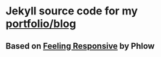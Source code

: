 # Jekyll source code for my [portfolio/blog](http://thegands.github.io/)

## Based on [Feeling Responsive](http://phlow.github.io/feeling-responsive/) by Phlow
